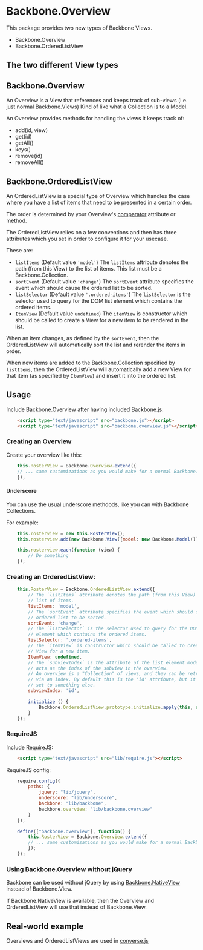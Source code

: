 # Backbone.Overview

This package provides two new types of Backbone Views.

* Backbone.Overview
* Backbone.OrderedListView

## The two different View types

## Backbone.Overview

An Overview is a View that references and keeps track of sub-views (i.e. just normal Backbone.Views)
Kind of like what a Collection is to a Model.

An Overview provides methods for handling the views it keeps track of:

  * add(id, view)
  * get(id)
  * getAll()
  * keys()
  * remove(id)
  * removeAll()

## Backbone.OrderedListView

An OrderedListView is a special type of Overview which handles the case where
you have a list of items that need to be presented in a certain order.

The order is determined by your Overview's [comparator](http://backbonejs.org/#Collection-comparator)
attribute or method.

The OrderedListView relies on a few conventions and then has three attributes
which you set in order to configure it for your usecase. 

These are:

* `listItems` (Default value `'model'`)
    The `listItems` attribute denotes the path (from this View) to the
    list of items. This list must be a Backbone.Collection.
* `sortEvent` (Default value `'change'`)
    The `sortEvent` attribute specifies the event which should cause the
    ordered list to be sorted.
* `listSelector` (Default value `'.ordered-items'`)
    The `listSelector` is the selector used to query for the DOM list
    element which contains the ordered items.
* `ItemView` (Default value `undefined`)
    The `itemView` is constructor which should be called to create a
    View for a new item to be rendered in the list.

When an item changes, as defined by the `sortEvent`, then the OrderedListView
will automatically sort the list and rerender the items in order.

When new items are added to the Backbone.Collection specified by `listItems`,
then the OrderedListView will automatically add a new View for that item (as
specified by `ItemView`) and insert it into the ordered list.

## Usage

Include Backbone.Overview after having included Backbone.js:

```html
    <script type="text/javascript" src="backbone.js"></script>
    <script type="text/javascript" src="backbone.overview.js"></script>
```

### Creating an Overview
Create your overview like this:

```javascript
    this.RosterView = Backbone.Overview.extend({
    // ... same customizations as you would make for a normal Backbone.View
    });
```

#### Underscore

You can use the usual underscore methdods, like you can with Backbone
Collections.

For example:

```javascript
    this.rosterview = new this.RosterView();
    this.rosterview.add(new Backbone.View({model: new Backbone.Model()));

    this.rosterview.each(function (view) {
        // Do something
    });
```

### Creating an OrderedListView:


```javascript
    this.RosterView = Backbone.OrderedListView.extend({
        // The `listItems` attribute denotes the path (from this View) to the
        // list of items.
        listItems: 'model',
        // The `sortEvent` attribute specifies the event which should cause the
        // ordered list to be sorted.
        sortEvent: 'change',
        // The `listSelector` is the selector used to query for the DOM list
        // element which contains the ordered items.
        listSelector: '.ordered-items',
        // The `itemView` is constructor which should be called to create a
        // View for a new item.
        ItemView: undefined,
        // The `subviewIndex` is the attribute of the list element model which
        // acts as the index of the subview in the overview.
        // An overview is a "Collection" of views, and they can be retrieved
        // via an index. By default this is the 'id' attribute, but it could be
        // set to something else.
        subviewIndex: 'id',

        initialize () {
            Backbone.OrderedListView.prototype.initialize.apply(this, arguments);
        }
    });
```

### RequireJS

Include [RequireJS](http://requirejs.org):

```html
    <script type="text/javascript" src="lib/require.js"></script>
```

RequireJS config: 
```javascript
    require.config({
        paths: {
            jquery: "lib/jquery",
            underscore: "lib/underscore",
            backbone: "lib/backbone",
            backbone.overview: "lib/backbone.overview"
        }
    });
```

```javascript
    define(["backbone.overview"], function() {
        this.RosterView = Backbone.Overview.extend({
        // ... same customizations as you would make for a normal Backbone.View
        });
    });
```

### Using Backbone.Overview without jQuery

Backbone can be used without jQuery by using
[Backbone.NativeView](https://github.com/akre54/Backbone.NativeView) instead of
Backbone.View.

If Backbone.NativeView is available, then the Overview and OrderedListView will use that instead of Backbone.View.

## Real-world example 

Overviews and OrderedListViews are used in [converse.js](http://conversejs.org)
